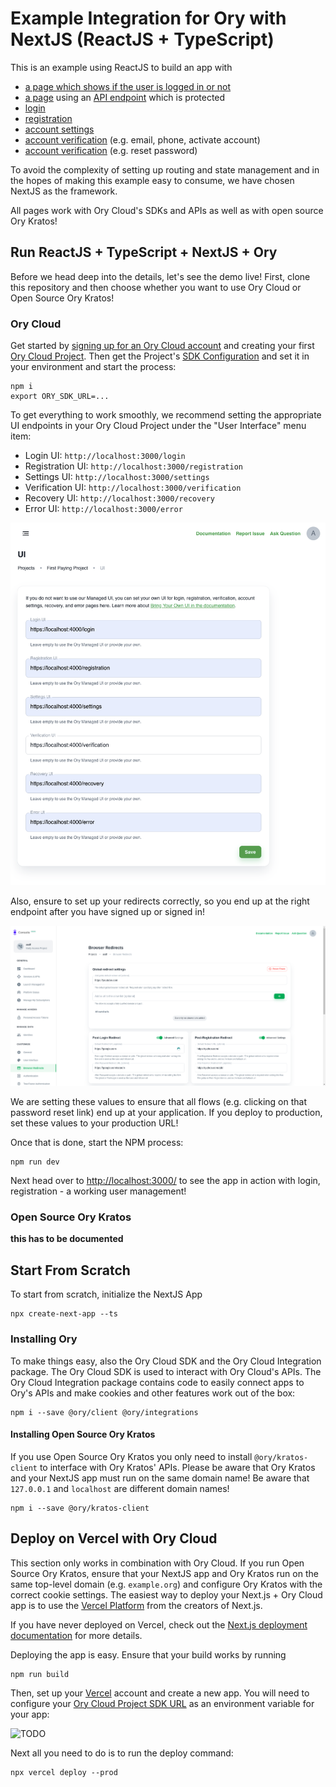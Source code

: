 # Example Integration for Ory with NextJS (ReactJS + TypeScript)

This is an example using ReactJS to build an app with

- [a page which shows if the user is logged in or not](pages/index.tsx)
- [a page](pages/protected.tsx) using an [API endpoint](pages/api/protected.ts)
  which is protected
- [login](pages/login.tsx)
- [registration](pages/ui/registration.tsx)
- [account settings](pages/ui/settings.tsx)
- [account verification](pages/ui/verification.tsx) (e.g. email, phone, activate
  account)
- [account verification](pages/ui/recovery.tsx) (e.g. reset password)

To avoid the complexity of setting up routing and state management and in the
hopes of making this example easy to consume, we have chosen NextJS as the
framework.

All pages work with Ory Cloud's SDKs and APIs as well as with open source Ory
Kratos!

## Run ReactJS + TypeScript + NextJS + Ory

Before we head deep into the details, let's see the demo live! First, clone this
repository and then choose whether you want to use Ory Cloud or Open Source Ory
Kratos!

### Ory Cloud

Get started by
[signing up for an Ory Cloud account](https://console.ory.sh/registration) and
creating your first
[Ory Cloud Project](https://www.ory.sh/docs/start-building/create-project). Then
get the Project's
[SDK Configuration](https://www.ory.sh/docs/concepts/services-api/#sdk-configuration)
and set it in your environment and start the process:

```
npm i
export ORY_SDK_URL=...
```

To get everything to work smoothly, we recommend setting the appropriate UI
endpoints in your Ory Cloud Project under the "User Interface" menu item:

- Login UI: `http://localhost:3000/login`
- Registration UI: `http://localhost:3000/registration`
- Settings UI: `http://localhost:3000/settings`
- Verification UI: `http://localhost:3000/verification`
- Recovery UI: `http://localhost:3000/recovery`
- Error UI: `http://localhost:3000/error`

![Ory Cloud Project User Interface Configuration](./docs/images/ui-settings.png)

Also, ensure to set up your redirects correctly, so you end up at the right
endpoint after you have signed up or signed in!

![Ory Cloud Project User Interface Configuration](./docs/images/redirects.png)

We are setting these values to ensure that all flows (e.g. clicking on that
password reset link) end up at your application. If you deploy to production,
set these values to your production URL!

Once that is done, start the NPM process:

```
npm run dev
```

Next head over to [http://localhost:3000/](http://localhost:3000/) to see the
app in action with login, registration - a working user management!

### Open Source Ory Kratos

**this has to be documented**

## Start From Scratch

To start from scratch, initialize the NextJS App

```
npx create-next-app --ts
```

### Installing Ory

To make things easy, also the Ory Cloud SDK and the Ory Cloud Integration
package. The Ory Cloud SDK is used to interact with Ory Cloud's APIs. The Ory
Cloud Integration package contains code to easily connect apps to Ory's APIs and
make cookies and other features work out of the box:

```
npm i --save @ory/client @ory/integrations
```

#### Installing Open Source Ory Kratos

If you use Open Source Ory Kratos you only need to install `@ory/kratos-client`
to interface with Ory Kratos' APIs. Please be aware that Ory Kratos and your
NextJS app must run on the same domain name! Be aware that `127.0.0.1` and
`localhost` are different domain names!

```
npm i --save @ory/kratos-client
```

## Deploy on Vercel with Ory Cloud

This section only works in combination with Ory Cloud. If you run Open Source
Ory Kratos, ensure that your NextJS app and Ory Kratos run on the same top-level
domain (e.g. `example.org`) and configure Ory Kratos with the correct cookie
settings. The easiest way to deploy your Next.js + Ory Cloud app is to use the
[Vercel Platform](https://vercel.com/new?utm_medium=default-template&filter=next.js&utm_source=create-next-app&utm_campaign=create-next-app-readme)
from the creators of Next.js.

If you have never deployed on Vercel, check out the
[Next.js deployment documentation](https://nextjs.org/docs/deployment) for more
details.

Deploying the app is easy. Ensure that your build works by running

```
npm run build
```

Then, set up your [Vercel](https://vercel.com/) account and create a new app.
You will need to configure your
[Ory Cloud Project SDK URL](https://www.ory.sh/docs/concepts/services-api) as an
environment variable for your app:

![TODO]()

Next all you need to do is to run the deploy command:

```
npx vercel deploy --prod
```
